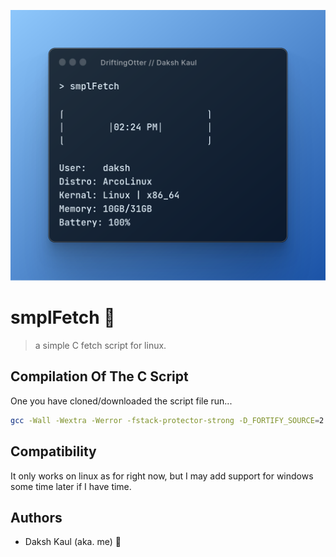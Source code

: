 ![smpleFetch](assets/smplFetch.png)

# smplFetch 🍎
> a simple C fetch script for linux.

## Compilation Of The C Script
One you have cloned/downloaded the script file run...

``` bash
gcc -Wall -Wextra -Werror -fstack-protector-strong -D_FORTIFY_SOURCE=2 -Wformat-security -pie -fPIE -O3 -flto -funroll-loops -finline-functions -fomit-frame-pointer -o smplFetch smplfetch.c
```

## Compatibility
It only works on linux as for right now, but I may add support for windows some time later if I have time.

## Authors
- Daksh Kaul (aka. me) 🦦
